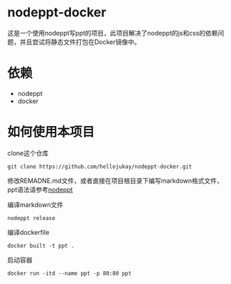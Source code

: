 # nodeppt-docker
这是一个使用nodeppt写ppt的项目，此项目解决了nodeppt的js和css的依赖问题，并且尝试将静态文件打包在Docker镜像中。
# 依赖
* nodeppt 
* docker
# 如何使用本项目
clone这个仓库
```shell
git clone https://github.com/hellojukay/nodeppt-docker.git
```
修改REMADNE.md文件，或者直接在项目根目录下编写markdown格式文件，ppt语法请参考[nodeppt](https://github.com/ksky521/nodeppt)

编译markdown文件
```shell
nodeppt release
```
编译dockerfile
```shell
docker built -t ppt .
```
启动容器
```shell
docker run -itd --name ppt -p 80:80 ppt
```